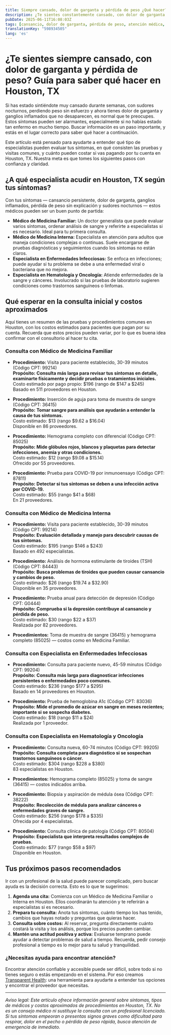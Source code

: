 ```yaml
---
title: Siempre cansado, dolor de garganta y pérdida de peso ¿Qué hacer? Guía para Houston, TX
description: ¿Te sientes constantemente cansado, con dolor de garganta y pérdida de peso inexplicable? Conoce los siguientes pasos y costos de atención médica en Houston para recibir la atención adecuada.
pubDate: 2025-06-11T16:08:03Z
tags: [cansancio, dolor de garganta, pérdida de peso, atención médica, Houston, síntomas, orientación médica]
translationKey: "598934505"
lang: 'es'
---
```


# ¿Te sientes siempre cansado, con dolor de garganta y pérdida de peso? Guía para saber qué hacer en Houston, TX

Si has estado sintiéndote muy cansado durante semanas, con sudores nocturnos, perdiendo peso sin esfuerzo y ahora tienes dolor de garganta y ganglios inflamados que no desaparecen, es normal que te preocupes. Estos síntomas pueden ser alarmantes, especialmente si no habías estado tan enfermo en mucho tiempo. Buscar información es un paso importante, y estás en el lugar correcto para saber qué hacer a continuación.

Este artículo está pensado para ayudarte a entender qué tipo de especialistas pueden evaluar tus síntomas, en qué consisten las pruebas y visitas comunes, y cuánto pueden costar si vas pagando por tu cuenta en Houston, TX. Nuestra meta es que tomes los siguientes pasos con confianza y claridad.

## ¿A qué especialista acudir en Houston, TX según tus síntomas?

Con tus síntomas — cansancio persistente, dolor de garganta, ganglios inflamados, pérdida de peso sin explicación y sudores nocturnos — estos médicos pueden ser un buen punto de partida:

- **Médico de Medicina Familiar:** Un doctor generalista que puede evaluar varios síntomas, ordenar análisis de sangre y referirte a especialistas si es necesario. Ideal para tu primera consulta.
- **Médico de Medicina Interna:** Especialista en atención para adultos que maneja condiciones complejas o continuas. Suele encargarse de pruebas diagnósticas y seguimientos cuando los síntomas no están claros.
- **Especialista en Enfermedades Infecciosas:** Se enfoca en infecciones; puede ayudar si tu problema se debe a una enfermedad viral o bacteriana que no mejora.
- **Especialista en Hematología y Oncología:** Atiende enfermedades de la sangre y cánceres. Involucrado si las pruebas de laboratorio sugieren condiciones como trastornos sanguíneos o linfomas.

## Qué esperar en la consulta inicial y costos aproximados

Aquí tienes un resumen de las pruebas y procedimientos comunes en Houston, con los costos estimados para pacientes que pagan por su cuenta. Recuerda que estos precios pueden variar, por lo que es buena idea confirmar con el consultorio al hacer tu cita.

### Consulta con Médico de Medicina Familiar

- **Procedimiento:** Visita para paciente establecido, 30-39 minutos (Código CPT: 99214)  
  **Propósito:** **Consulta más larga para revisar tus síntomas en detalle, examinarte físicamente y decidir pruebas o tratamientos iniciales.**  
  Costo estimado por pago propio: $196 (rango de $147 a $245)  
  Basado en 511 proveedores en Houston.

- **Procedimiento:** Inserción de aguja para toma de muestra de sangre (Código CPT: 36415)  
  **Propósito:** **Tomar sangre para análisis que ayudarán a entender la causa de tus síntomas.**  
  Costo estimado: $13 (rango $9.62 a $16.04)  
  Disponible en 86 proveedores.

- **Procedimiento:** Hemograma completo con diferencial (Código CPT: 85025)  
  **Propósito:** **Mide glóbulos rojos, blancos y plaquetas para detectar infecciones, anemia y otras condiciones.**  
  Costo estimado: $12 (rango $9.08 a $15.14)  
  Ofrecido por 55 proveedores.

- **Procedimiento:** Prueba para COVID-19 por inmunoensayo (Código CPT: 87811)  
  **Propósito:** **Detectar si tus síntomas se deben a una infección activa por COVID-19.**  
  Costo estimado: $55 (rango $41 a $68)  
  En 21 proveedores.

### Consulta con Médico de Medicina Interna

- **Procedimiento:** Visita para paciente establecido, 30-39 minutos (Código CPT: 99214)  
  **Propósito:** **Evaluación detallada y manejo para descubrir causas de tus síntomas.**  
  Costo estimado: $195 (rango $146 a $243)  
  Basado en 492 especialistas.

- **Procedimiento:** Análisis de hormona estimulante de tiroides (TSH) (Código CPT: 84443)  
  **Propósito:** **Busca problemas de tiroides que pueden causar cansancio y cambios de peso.**  
  Costo estimado: $26 (rango $19.74 a $32.90)  
  Disponible en 35 proveedores.

- **Procedimiento:** Prueba anual para detección de depresión (Código CPT: G0444)  
  **Propósito:** **Comprueba si la depresión contribuye al cansancio y pérdida de peso.**  
  Costo estimado: $30 (rango $22 a $37)  
  Realizada por 82 proveedores.

- **Procedimientos:** Toma de muestra de sangre (36415) y hemograma completo (85025) — costos como en Medicina Familiar.

### Consulta con Especialista en Enfermedades Infecciosas

- **Procedimiento:** Consulta para paciente nuevo, 45-59 minutos (Código CPT: 99204)  
  **Propósito:** **Consulta más larga para diagnosticar infecciones persistentes o enfermedades poco comunes.**  
  Costo estimado: $236 (rango $177 a $295)  
  Basado en 14 proveedores en Houston.

- **Procedimiento:** Prueba de hemoglobina A1c (Código CPT: 83036)  
  **Propósito:** **Mide el promedio de azúcar en sangre en meses recientes; importante si se sospecha diabetes.**  
  Costo estimado: $18 (rango $11 a $24)  
  Realizada por 1 proveedor.

### Consulta con Especialista en Hematología y Oncología

- **Procedimiento:** Consulta nueva, 60-74 minutos (Código CPT: 99205)  
  **Propósito:** **Consulta completa para diagnóstico si se sospechan trastornos sanguíneos o cáncer.**  
  Costo estimado: $304 (rango $228 a $380)  
  83 especialistas en Houston.

- **Procedimientos:** Hemograma completo (85025) y toma de sangre (36415) — costos indicados arriba.

- **Procedimiento:** Biopsia y aspiración de médula ósea (Código CPT: 38222)  
  **Propósito:** **Recolección de médula para analizar cánceres o enfermedades graves de sangre.**  
  Costo estimado: $256 (rango $178 a $335)  
  Ofrecida por 4 especialistas.

- **Procedimiento:** Consulta clínica de patología (Código CPT: 80504)  
  **Propósito:** **Especialista que interpreta resultados complejos de pruebas.**  
  Costo estimado: $77 (rango $58 a $97)  
  Disponible en Houston.

## Tus próximos pasos recomendados

Ir con un profesional de la salud puede parecer complicado, pero buscar ayuda es la decisión correcta. Esto es lo que te sugerimos:

1. **Agenda una cita:** Comienza con un Médico de Medicina Familiar o Interna en Houston. Ellos coordinarán tu atención y te referirán a especialistas si es necesario.
2. **Prepara tu consulta:** Anota tus síntomas, cuánto tiempo los has tenido, cambios que hayas notado y preguntas que quieras hacer.
3. **Consulta sobre costos:** Al reservar, pregunta directamente cuánto costará la visita y los análisis, porque los precios pueden cambiar.
4. **Mantén una actitud positiva y activa:** Evaluarse temprano puede ayudar a detectar problemas de salud a tiempo. Recuerda, pedir consejo profesional a tiempo es lo mejor para tu salud y tranquilidad.

### ¿Necesitas ayuda para encontrar atención?

Encontrar atención confiable y accesible puede ser difícil, sobre todo si no tienes seguro o estás empezando en el sistema. Por eso creamos [Transparent Health](https://transparenthealth.ai): una herramienta para ayudarte a entender tus opciones y encontrar el proveedor que necesitas.

---

*Aviso legal: Este artículo ofrece información general sobre síntomas, tipos de médicos y costos aproximados de procedimientos en Houston, TX. No es un consejo médico ni sustituye la consulta con un profesional licenciado. Si tus síntomas empeoran o presentas signos graves como dificultad para respirar, dolor en el pecho o pérdida de peso rápida, busca atención de emergencia de inmediato.*